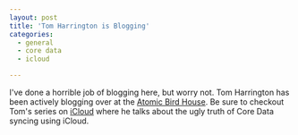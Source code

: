 ```yaml
---
layout: post
title: 'Tom Harrington is Blogging'
categories:
  - general
  - core data
  - icloud

---
```

I've done a horrible job of blogging here, but worry not. Tom Harrington has been actively blogging over at the [Atomic Bird House][atomicbirdhouse]. Be sure to checkout Tom's series on [iCloud][icloud] where he talks about the ugly truth of Core Data syncing using iCloud.

[atomicbirdhouse]: http://www.atomicbird.com
[icloud]: http://www.atomicbird.com/category:iCloud
